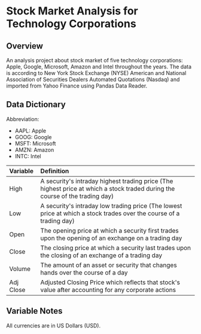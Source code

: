 # Stock Market Analysis for Technology Corporations 

## Overview

An analysis project about stock market of five technology corporations: Apple, Google, Microsoft, Amazon and Intel throughout the years. The data is according to New York Stock Exchange (NYSE) American and National Association of Securities Dealers Automated Quotations (Nasdaq) and imported from Yahoo Finance using Pandas Data Reader. 

## Data Dictionary

Abbreviation:

- AAPL: Apple
- GOOG: Google
- MSFT: Microsoft
- AMZN: Amazon
- INTC: Intel

| Variable  | Definition                                                   |
| :-------- | :----------------------------------------------------------- |
| High      | A security's intraday highest trading price (The highest price at which a stock traded during the course of the trading day) |
| Low       | A security's intraday low trading price (The lowest price at which a stock trades over the course of a trading day) |
| Open      | The opening price at which a security first trades upon the opening of an exchange on a trading day |
| Close     | The closing price at which a security last trades upon the closing of an exchange of a trading day |
| Volume    | The amount of an asset or security that changes hands over the course of a day |
| Adj Close | Adjusted Closing Price which reflects that stock's value after accounting for any corporate actions |



## Variable Notes

All currencies are in US Dollars (USD).

